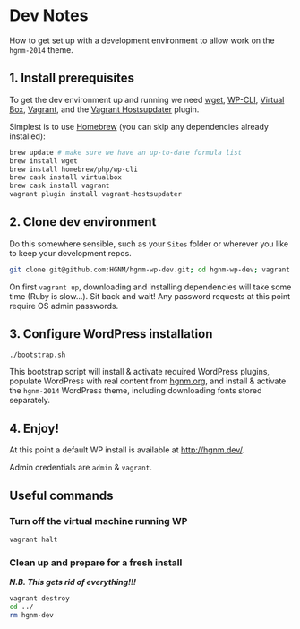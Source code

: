 # Dev Notes

How to get set up with a development environment to allow work on the `hgnm-2014` theme.


## 1. Install prerequisites

To get the dev environment up and running we need [wget](https://www.gnu.org/software/wget/), [WP-CLI](https://wp-cli.org/), [Virtual Box](https://www.virtualbox.org/), [Vagrant](https://www.vagrantup.com/), and the [Vagrant Hostsupdater](https://github.com/cogitatio/vagrant-hostsupdater) plugin.

Simplest is to use [Homebrew](http://brew.sh/) (you can skip any dependencies already installed):

```sh
brew update # make sure we have an up-to-date formula list
brew install wget
brew install homebrew/php/wp-cli
brew cask install virtualbox
brew cask install vagrant
vagrant plugin install vagrant-hostsupdater
```


## 2. Clone dev environment

Do this somewhere sensible, such as your `Sites` folder or wherever you like to keep your development repos.

```sh
git clone git@github.com:HGNM/hgnm-wp-dev.git; cd hgnm-wp-dev; vagrant up
```

On first `vagrant up`, downloading and installing dependencies will take some time (Ruby is slow…). Sit back and wait! Any password requests at this point require OS admin passwords.


## 3. Configure WordPress installation

```sh
./bootstrap.sh
```

This bootstrap script will install & activate required WordPress plugins, populate WordPress with real content from [hgnm.org](http://hgnm.org), and install & activate the `hgnm-2014` WordPress theme, including downloading fonts stored separately.


## 4. Enjoy!

At this point a default WP install is available at <http://hgnm.dev/>.

Admin credentials are `admin` & `vagrant`.


## Useful commands

### Turn off the virtual machine running WP

```sh
vagrant halt
```

### Clean up and prepare for a fresh install

***N.B. This gets rid of everything!!!***

```sh
vagrant destroy
cd ../
rm hgnm-dev
```
